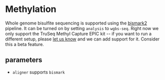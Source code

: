 # Methylation

Whole genome bisulfite sequencing is supported using
the [bismark2](https://www.bioinformatics.babraham.ac.uk/projects/bismark/) pipeline.
It can be turned on by setting `analysis` to `wgbs-seq`.
Right now we only support the TruSeq Methyl Capture EPIC kit -- if you want to run a different setup,
please [let us know](https://github.com/bcbio/bcbio-nextgen/issues) and we can add support for it.
Consider this a beta feature.

## parameters
- `aligner` supports `bismark`

